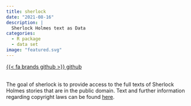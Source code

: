 ```yaml
---
title: sherlock
date: "2021-08-16"
description: |
  Sherlock Holmes text as Data
categories:
  - R package
  - data set
image: "featured.svg"
---
```






<div class="project-buttons">
<a href="https://github.com/EmilHvitfeldt/sherlock">
  {{< fa brands github >}} github
</a>
</div>
<br>

The goal of sherlock is to provide access to the full texts of Sherlock Holmes stories that are in the public domain. Text and further information regarding copyright laws can be found [here](https://sherlock-holm.es/ascii/).
